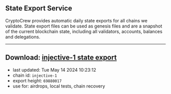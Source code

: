 ## State Export Service
CryptoCrew provides automatic daily state exports for all chains we validate. State export files can be used as genesis files and are a snapshot of the current blockchain state, including all validators, accounts, balances and delegations.

---
**Download: [injective-1 state export](https://dl-eu2.ccvalidators.com/SERVICE/injective/injective-1_export_69880017.json)**
---

- last updated: Tue May 14 2024 10:23:12
- chain id: `injective-1`
- export height: `69880017`
- use for: airdrops, local tests, chain recovery
